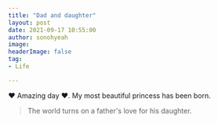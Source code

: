 ```yaml
---
title: "Dad and daughter"
layout: post
date: 2021-09-17 10:55:00
author: sonohyeah
image: 
headerImage: false
tag:
- Life

---
```


❤ Amazing day ❤. My most beautiful princess has been born.

> The world turns on a father's love for his daughter.
